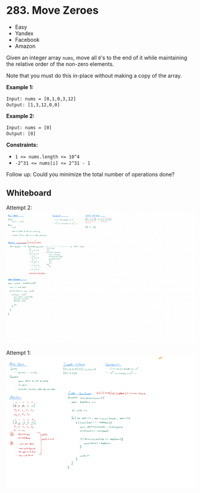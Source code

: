 # 283. Move Zeroes
- Easy
- Yandex
- Facebook
- Amazon

Given an integer array `nums`, move all `0`'s to the end of it while maintaining
the relative order of the non-zero elements.

Note that you must do this in-place without making a copy of the array.

**Example 1:**
```
Input: nums = [0,1,0,3,12]
Output: [1,3,12,0,0]
```

**Example 2:**
```
Input: nums = [0]
Output: [0]
```

**Constraints:**
- `1 <= nums.length <= 10^4`
- `-2^31 <= nums[i] <= 2^31 - 1`


Follow up: Could you minimize the total number of operations done?

## Whiteboard
Attempt 2:
![Whiteboard Image 02][whiteboard-image-02]

Attempt 1:
![Whiteboard Image 01][whiteboard-image-01]

<!-- Refs -->
[whiteboard-image-01]: whiteboard-01.jpg
[whiteboard-image-02]: whiteboard-02.jpg

